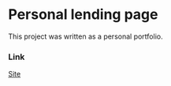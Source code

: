 # Personal lending page

This project was written as a personal portfolio.

### Link
[Site](http://salnivlada.site/)